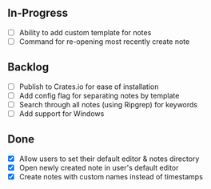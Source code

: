## In-Progress
- [ ] Ability to add custom template for notes
- [ ] Command for re-opening most recently create note

## Backlog
- [ ] Publish to Crates.io for ease of installation
- [ ] Add config flag for separating notes by template
- [ ] Search through all notes (using Ripgrep) for keywords
- [ ] Add support for Windows

## Done
- [x] Allow users to set their default editor & notes directory
- [x] Open newly created note in user's default editor
- [x] Create notes with custom names instead of timestamps
